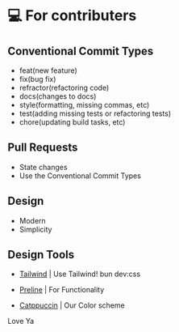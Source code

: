 # 💻 For contributers 
## Conventional Commit Types
* feat(new feature)
* fix(bug fix)
* refractor(refactoring code)
* docs(changes to docs)
* style(formatting, missing commas, etc)
* test(adding missing tests or refactoring tests)
* chore(updating build tasks, etc)

## Pull Requests
* State changes
* Use the Conventional Commit Types

## Design
* Modern 
* Simplicity

## Design Tools
* [Tailwind](https://tailwindcss.com) | Use Tailwind! bun dev:css

* [Preline](https://preline.co) | For Functionality

* [Catppuccin](https://github.com/catppuccin/catppuccin/blob/main/docs/style-guide.md) | Our Color scheme


Love Ya 